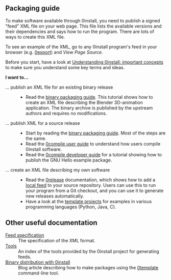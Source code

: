 <?xml version='1.0' encoding='utf-8'?>
<html lang="en">

<h2>Packaging guide</h2>

<p>
  To make software available through 0install, you need to publish a signed
  "feed" XML file on your web page. This file lists the available versions and
  their dependencies and says how to run the program. There are lots of ways to
  create this XML file.
</p>

<p>
  To see an example of the XML, go to any 0install program's feed in your browser
  (e.g. <a href='http://0install.net/tools/0export.xml'>0export</a>) and <i>View Page Source</i>.
</p>

<p>
  Before you start, have a look at <a href='packaging-concepts.html'>Understanding 0install: important concepts</a> to make
  sure you understand some key terms and ideas.
</p>

<p><strong>I want to...</strong></p>

<dt>
  <dt>... publish an XML file for an existing binary release</dt>
  <dd>
    <ul>
      <li>Read the <a href='packaging-binaries.html'>binary packaging guide</a>. This tutorial shows how to create an XML
	file describing the Blender 3D-animation application. The binary
	archive is published by the upstream authors and requires no
	modifications.
      </li>
    </ul>
  </dd>

  <dt>... publish XML for a source release</dt>
  <dd>
    <ul>
      <li>Start by reading the <a href='packaging-binaries.html'>binary packaging guide</a>. Most of the steps are the same.</li>
      <li>Read the <a href='0compile.html'>0compile user guide</a> to understand how users compile 0install software.</li>
      <li>Read the <a href='0compile-dev.html'>0compile developer guide</a> for a tutorial showing how to publish the GNU Hello example package.</li>
    </ul>
  </dd>

  <dt>... create an XML file describing my own software</dt>
  <dd>
    <ul>
      <li>Read the <a href='0release.html'>0release</a> documentation, which shows how to add a <a href='local-feeds.html'>local feed</a> to your source repository. Users can use this to run your program from a Git checkout, and you can use it to generate new releases automatically.</li>
      <li>Have a look at the <a href='templates.html'>template projects</a> for examples in various programming languages (Python, Java, C).</li>
    </ul>
  </dd>
</dt>

<h2>Other useful documentation</h2>

<dl>
 <dt><a href='interface-spec.html'>Feed specification</a></dt>
 <dd>The specification of the XML format.</dd>

 <dt><a href='tools.html'>Tools</a></dt>
 <dd>An index of the tools provided by the 0install project for generating feeds.</dd>

 <dt><a href='https://opam.ocaml.org/blog/0install-intro/'>Binary distribution with 0install</a></dt>
 <dd>Blog article describing how to make packages using the <a href='0template.html'>0template</a> command-line tool.</dd>
</dl>

</html>
